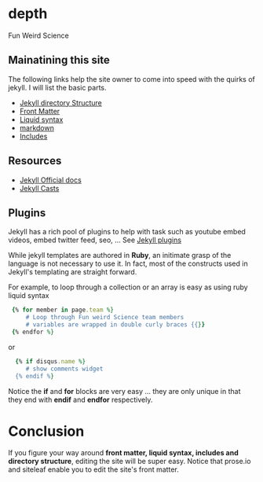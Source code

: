 # depth
Fun Weird Science

## Mainatining this site
The following links help the site owner to come into speed with the quirks of jekyll. I will list the basic parts.

* [Jekyll directory Structure](https://jekyllrb.com/docs/structure/)
* [Front Matter](https://learn.cloudcannon.com/jekyll-front-matter/) 
* [Liquid syntax](https://learn.cloudcannon.com/jekyll-liquid/)
* [markdown](https://github.com/adam-p/markdown-here/wiki/Markdown-Cheatsheet)
* [Includes](https://learn.cloudcannon.com/jekyll-includes/)

## Resources

* [Jekyll Official docs](https://jekyllrb.com/docs/)
* [Jekyll Casts](https://learn.cloudcannon.com/)

## Plugins
Jekyll has a rich pool of plugins to help with task such as youtube embed videos, embed twitter feed, seo,  ... See [Jekyll plugins](https://jekyllrb.com/docs/plugins/)

While jekyll templates are authored in **Ruby**, an initimate grasp of the language is not necessary to use it. In fact, most of
the constructs used in Jekyll's templating are straight forward.

For example, to loop through a collection or an array is easy as using ruby liquid syntax 
 
```Ruby
 {% for member in page.team %}
     # Loop through Fun weird Science team members  
     # variables are wrapped in double curly braces {{}}
 {% endfor %}
``` 

or 

```Ruby
  {% if disqus.name %}
     # show comments widget
  {% endif %}
```

Notice the **if** and **for** blocks are very easy ... they are only unique in that they end with **endif** and **endfor** respectively.

# Conclusion

If you figure your way around **front matter, liquid syntax, includes and directory structure**, editing the site will be super easy. Notice that prose.io and siteleaf enable you to edit the site's front matter.
